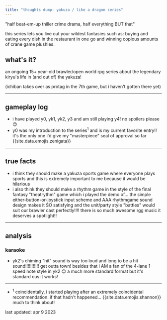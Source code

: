 ```yaml
---
title: "thoughts dump: yakuza / like a dragon series"
---
```


"half beat-em-up thiller crime drama, half everything BUT that"

this series lets you live out your wildest fantasies such as: buying and eating every dish in the restaurant in one go and winning copious amounts of crane game plushies.

## what's it?

an ongoing 15+ year-old brawler/open world rpg series about the legendary kiryu's life in (and out of) the yakuza!

(ichiban takes over as protag in the 7th game, but i haven't gotten there yet)

---

## gameplay log

- i have played y0, yk1, yk2, y3 and am still playing y4! no spoilers please 😌
- y0 was my introduction to the series<sup>1</sup> and is my current favorite entry!! it's the only one i'd give my "masterpiece" seal of approval so far {{site.data.emojis.zenigata}}

---

## true facts

- i think they should make a yakuza sports game where everyone plays sports and this is extremely important to me because it would be hilarious
- i also think they should make a rhythm game in the style of the final fantasy "theatrythm" game which i played the demo of... the simple either-button-or-joystick input scheme and AAA rhythmgame sound design makes it SO satisfying and the unit/party style "battles" would suit our brawler cast perfectly!!!! there is so much awesome rgg music it deserves a spotlight!!

---

## analysis

### karaoke

- yk2's chiming "hit" sound is way too loud and long to be a hit sound!!!!!!!!!!! get outta town! besides that i AM a fan of the 4-lane 1-speed note style in yk2 😌 a much more standard format but it's standard cus it works!

---

- <sup>1</sup> coincidentally, i started playing after an extremely coincidental recommendation. if that hadn't happened... {{site.data.emojis.shannon}} much to think about!

last updated: apr 9 2023
